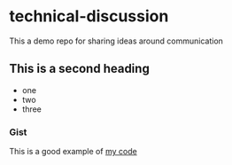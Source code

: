 # technical-discussion
This a demo repo for sharing ideas around communication

## This is a second heading
* one
* two
* three

### Gist
This is  a good example of [my code](https://gist.github.com/Aya-Ayed/82372e660cdbac9495faaafbaa09eaa6)
